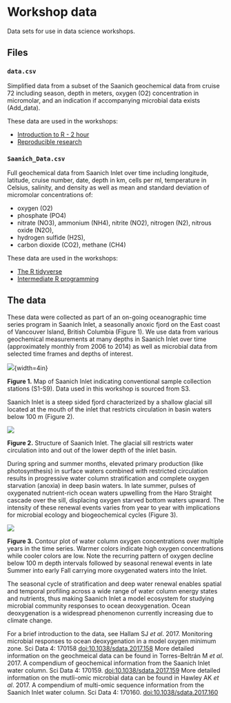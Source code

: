 # Workshop data
Data sets for use in data science workshops.

## Files
### `data.csv`
Simplified data from a subset of the Saanich geochemical data from cruise 72 including season, depth in meters, oxygen (O2)  concentration in micromolar, and an indication if accompanying microbial data exists (Add_data).

These data are used in the workshops:

* [Introduction to R - 2 hour](https://github.com/EDUCE-UBC/workshops_data_science/tree/master/intro_R_2hr)
* [Reproducible research](https://github.com/EDUCE-UBC/workshops_data_science/tree/master/reproducible_research)

### `Saanich_Data.csv`
Full geochemical data from Saanich Inlet over time including longitude, latitude, cruise number, date, depth in km, cells per ml, temperature in Celsius, salinity, and density as well as mean and standard deviation of micromolar concentrations of:

* oxygen (O2)
* phosphate (PO4)
* nitrate (NO3), ammonium (NH4), nitrite (NO2), nitrogen (N2), nitrous oxide (N2O), 
* hydrogen sulfide (H2S),
* carbon dioxide (CO2), methane (CH4)

These data are used in the workshops:

* [The R tidyverse](https://github.com/EDUCE-UBC/workshops_data_science/tree/master/intro_tidyverse)
* [Intermediate R programming](https://github.com/EDUCE-UBC/workshops_data_science/tree/master/intermediate_R)


## The data
These data were collected as part of an on-going oceanographic time series program in Saanich Inlet, a seasonally anoxic fjord on the East coast of Vancouver Island, British Columbia (Figure 1). We use data from various geochemical measurements at many depths in Saanich Inlet over time (approximately monthly from 2006 to 2014) as well as microbial data from selected time frames and depths of interest.

![](https://github.com/EDUCE-UBC/workshops_data_science/blob/master/intro_tidyverse/images/Saanich.png){width=4in}

**Figure 1.** Map of Saanich Inlet indicating conventional sample collection stations (S1-S9). Data used in this workshop is sourced from S3.

Saanich Inlet is a steep sided fjord characterized by a shallow glacial sill located at the mouth of the inlet that restricts circulation in basin waters below 100 m (Figure 2).

![](https://github.com/EDUCE-UBC/workshops_data_science/blob/master/intro_tidyverse/images/Inlet_structure.png)

**Figure 2.** Structure of Saanich Inlet. The glacial sill restricts water circulation into and out of the lower depth of the inlet basin.

During spring and summer months, elevated primary production (like photosynthesis) in surface waters combined with restricted circulation results in progressive water column stratification and complete oxygen starvation (anoxia) in deep basin waters. In late summer, pulses of oxygenated nutrient-rich ocean waters upwelling from the Haro Straight cascade over the sill, displacing oxygen starved bottom waters upward. The intensity of these renewal events varies from year to year with implications for microbial ecology and biogeochemical cycles (Figure 3). 

![](https://github.com/EDUCE-UBC/workshops_data_science/blob/master/intro_tidyverse/images/oxygen_timeseries.png)

**Figure 3.** Contour plot of water column oxygen concentrations over multiple years in the time series. Warmer colors indicate high oxygen concentrations while cooler colors are low. Note the recurring pattern of oxygen decline below 100 m depth intervals followed by seasonal renewal events in late Summer into early Fall carrying more oxygenated waters into the Inlet. 

The seasonal cycle of stratification and deep water renewal enables spatial and temporal profiling across a wide range of water column energy states and nutrients, thus making Saanich Inlet a model ecosystem for studying microbial community responses to ocean deoxygenation. Ocean deoxygenation is a widespread phenomenon currently increasing due to climate change. 

For a brief introduction to the data, see Hallam SJ *et al*. 2017. Monitoring microbial responses to ocean deoxygenation in a model oxygen minimum zone. Sci Data 4: 170158 [doi:10.1038/sdata.2017.158](https://www.nature.com/articles/sdata2017158) More detailed information on the geochmeical data can be found in Torres-Beltrán M *et al*. 2017. A compendium of geochemical information from the Saanich Inlet water column. Sci Data 4: 170159. [doi:10.1038/sdata.2017.159](https://www.nature.com/articles/sdata2017159) More detailed information on the mutli-omic microbial data can be found in Hawley AK *et al*. 2017. A compendium of multi-omic sequence information from the Saanich Inlet water column. Sci Data 4: 170160. [doi:10.1038/sdata.2017.160](https://www.nature.com/articles/sdata2017160)
